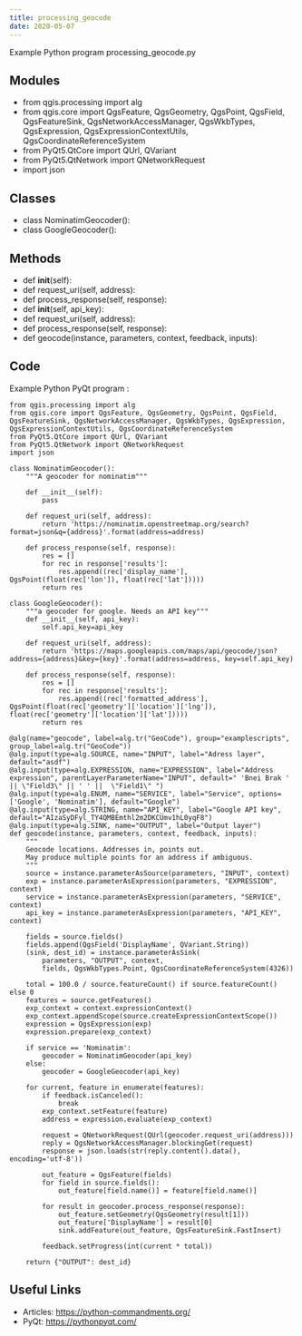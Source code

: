 ```yaml
---
title: processing_geocode
date: 2020-05-07
---
```

Example Python program processing_geocode.py

## Modules

* from qgis.processing import alg
* from qgis.core import QgsFeature, QgsGeometry, QgsPoint, QgsField, QgsFeatureSink, QgsNetworkAccessManager, QgsWkbTypes, QgsExpression, QgsExpressionContextUtils, QgsCoordinateReferenceSystem
* from PyQt5.QtCore import QUrl, QVariant
* from PyQt5.QtNetwork import QNetworkRequest
* import json

## Classes

* class NominatimGeocoder():
* class GoogleGeocoder():

## Methods

* def __init__(self):
* def request_uri(self, address):
* def process_response(self, response):
* def __init__(self, api_key):
* def request_uri(self, address):
* def process_response(self, response):
* def geocode(instance, parameters, context, feedback, inputs):

## Code

Example Python PyQt program :

    from qgis.processing import alg
    from qgis.core import QgsFeature, QgsGeometry, QgsPoint, QgsField, QgsFeatureSink, QgsNetworkAccessManager, QgsWkbTypes, QgsExpression, QgsExpressionContextUtils, QgsCoordinateReferenceSystem
    from PyQt5.QtCore import QUrl, QVariant
    from PyQt5.QtNetwork import QNetworkRequest
    import json
    
    class NominatimGeocoder():
        """A geocoder for nominatim"""
        
        def __init__(self):
            pass
            
        def request_uri(self, address):
            return 'https://nominatim.openstreetmap.org/search?format=json&q={address}'.format(address=address)
    
        def process_response(self, response):
            res = []
            for rec in response['results']:
                res.append((rec['display_name'], QgsPoint(float(rec['lon']), float(rec['lat']))))
            return res
    
    class GoogleGeocoder():
        """a geocoder for google. Needs an API key"""
        def __init__(self, api_key):
            self.api_key=api_key
            
        def request_uri(self, address):
            return 'https://maps.googleapis.com/maps/api/geocode/json?address={address}&key={key}'.format(address=address, key=self.api_key)
    
        def process_response(self, response):
            res = []
            for rec in response['results']:
                res.append((rec['formatted_address'], QgsPoint(float(rec['geometry']['location']['lng']), float(rec['geometry']['location']['lat']))))
            return res
    
    @alg(name="geocode", label=alg.tr("GeoCode"), group="examplescripts", group_label=alg.tr("GeoCode"))
    @alg.input(type=alg.SOURCE, name="INPUT", label="Adress layer", default="asdf")
    @alg.input(type=alg.EXPRESSION, name="EXPRESSION", label="Address expression", parentLayerParameterName="INPUT", default=" 'Bnei Brak ' || \"Field3\" || ' ' ||  \"Field1\" ")
    @alg.input(type=alg.ENUM, name="SERVICE", label="Service", options=['Google', 'Nominatim'], default="Google")
    @alg.input(type=alg.STRING, name="API_KEY", label="Google API key", default="AIzaSyDFyl_TY4QMBEmthl2m2DKCUmv1hL0yqF8")
    @alg.input(type=alg.SINK, name="OUTPUT", label="Output layer")
    def geocode(instance, parameters, context, feedback, inputs):
        """
        Geocode locations. Addresses in, points out.
        May produce multiple points for an address if ambiguous.
        """
        source = instance.parameterAsSource(parameters, "INPUT", context)
        exp = instance.parameterAsExpression(parameters, "EXPRESSION", context)
        service = instance.parameterAsExpression(parameters, "SERVICE", context)
        api_key = instance.parameterAsExpression(parameters, "API_KEY", context)
     
        fields = source.fields()
        fields.append(QgsField('DisplayName', QVariant.String))
        (sink, dest_id) = instance.parameterAsSink(
            parameters, "OUTPUT", context,
            fields, QgsWkbTypes.Point, QgsCoordinateReferenceSystem(4326))
     
        total = 100.0 / source.featureCount() if source.featureCount() else 0
        features = source.getFeatures()
        exp_context = context.expressionContext()
        exp_context.appendScope(source.createExpressionContextScope())
        expression = QgsExpression(exp)
        expression.prepare(exp_context)
        
        if service == 'Nominatim':
            geocoder = NominatimGeocoder(api_key)
        else:
            geocoder = GoogleGeocoder(api_key)
    
        for current, feature in enumerate(features):
            if feedback.isCanceled():
                break
            exp_context.setFeature(feature)
            address = expression.evaluate(exp_context)
            
            request = QNetworkRequest(QUrl(geocoder.request_uri(address)))
            reply = QgsNetworkAccessManager.blockingGet(request)
            response = json.loads(str(reply.content().data(), encoding='utf-8'))    
            
            out_feature = QgsFeature(fields)
            for field in source.fields():
                out_feature[field.name()] = feature[field.name()]
                
            for result in geocoder.process_response(response):
                out_feature.setGeometry(QgsGeometry(result[1]))
                out_feature['DisplayName'] = result[0]
                sink.addFeature(out_feature, QgsFeatureSink.FastInsert)
                
            feedback.setProgress(int(current * total))
     
        return {"OUTPUT": dest_id}
        

## Useful Links

- Articles: https://python-commandments.org/
- PyQt: https://pythonpyqt.com/
